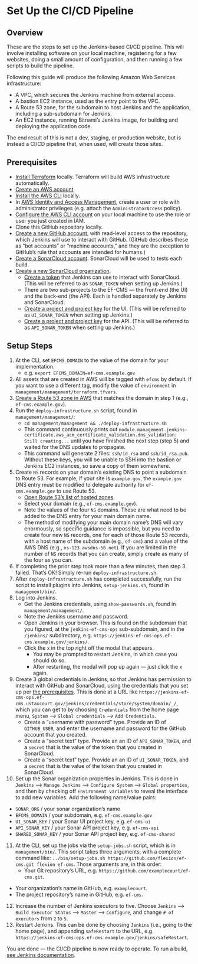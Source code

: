 # Set Up the CI/CD Pipeline

## Overview

These are the steps to set up the Jenkins-based CI/CD pipeline. This will involve installing software on your local machine, registering for a few websites, doing a small amount of configuration, and then running a few scripts to build the pipeline.

Following this guide will produce the following Amazon Web Services infrastructure:

- A VPC, which secures the Jenkins machine from external access.
- A bastion EC2 instance, used as the entry point to the VPC.
- A Route 53 zone, for the subdomain to host Jenkins and the application, including a sub-subdomain for Jenkins.
- An EC2 instance, running Bitnami’s Jenkins image, for building and deploying the application code.

The end result of this is not a dev, staging, or production website, but is instead a CI/CD pipeline that, when used, will create those sites.

## Prerequisites

- [Install Terraform](https://www.terraform.io/downloads.html) locally. Terraform will build AWS infrastructure automatically.
- [Create an AWS account](https://portal.aws.amazon.com/gp/aws/developer/registration/).
- [Install the AWS CLI](https://docs.aws.amazon.com/cli/latest/userguide/installing.html) locally.
- In [AWS Identity and Access Management](https://console.aws.amazon.com/iam/), create a user or role with administrator privileges (e.g. attach the `AdministratorAccess` policy).
- [Configure the AWS CLI account](https://docs.aws.amazon.com/cli/latest/userguide/cli-config-files.html) on your local machine to use the role or user you just created in IAM.
- Clone this GitHub repository locally.
- [Create a new GitHub account](https://github.com/join), with read-level access to the repository, which Jenkins will use to interact with GitHub. (GitHub describes these as “bot accounts” or “machine accounts,” and they are the exception to GitHub’s rule that accounts are intended for humans.)
- [Create a SonarCloud account](https://sonarcloud.io/). SonarCloud will be used to tests each build.
- [Create a new SonarCloud organization](https://sonarcloud.io/create-organization).
  - [Create a token](https://sonarcloud.io/account/security) that Jenkins can use to interact with SonarCloud. (This will be referred to as `SONAR_TOKEN` when setting up Jenkins.)
  - There are two sub-projects to the EF-CMS — the front-end (the UI) and the back-end (the API). Each is handled separately by Jenkins and SonarCloud.
  - [Create a project and project key](https://sonarcloud.io/projects/create?manual=true) for the UI. (This will be referred to as `UI_SONAR_TOKEN` when setting up Jenkins.)
  - [Create a project and project key](https://sonarcloud.io/projects/create?manual=true) for the API. (This will be referred to as `API_SONAR_TOKEN` when setting up Jenkins.)

## Setup Steps

1. At the CLI, set `EFCMS_DOMAIN` to the value of the domain for your implementation.
   - e.g. `export EFCMS_DOMAIN=ef-cms.example.gov`
2. All assets that are created in AWS will be tagged with `efcms` by default. If you want to use a different tag, modify the value of `environment` in `management/management/terraform.tfvars`.
3. [Create a Route 53 zone in AWS](https://console.aws.amazon.com/route53/) that matches the domain in step 1 (e.g., `ef-cms.example.gov`).
4. Run the `deploy-infrastructure.sh` script, found in `management/management/`:
   - `cd management/management && ./deploy-infrastructure.sh`
   - This command continuously prints out `module.management.jenkins-certificate.aws_acm_certificate_validation.dns_validation: Still creating...` until you have finished the next step (step 5) and waited for the DNS updates to propagate.
   - This command will generate 2 files: `ssh/id_rsa` and `ssh/id_rsa.pub`. Without these keys, you will be unable to SSH into the bastion or Jenkins EC2 instances, so save a copy of them somewhere.
5. Create `NS` records on your domain’s existing DNS to point a subdomain to Route 53. For example, if your site is `example.gov`, the `example.gov` DNS entry must be modified to delegate authority for `ef-cms.example.gov` to use Route 53.
   - [Open Route 53’s list of hosted zones](https://console.aws.amazon.com/route53/home#hosted-zones:).
   - Select your domain (e.g., `ef-cms.example.gov`).
   - Note the values of the four `NS` domains. These are what need to be added to the DNS entry for your main domain name.
   - The method of modifying your main domain name’s DNS will vary enormously, so specific guidance is impossible, but you need to create four new `NS` records, one for each of those Route 53 records, with a host name of the subdomain (e.g., `ef-cms`) and a value of the AWS DNS (e.g., `ns-123.awsdns-56.net`). If you are limited in the number of `NS` records that you can create, simply create as many of the four as you can.
6. If completing the prior step took more than a few minutes, then step 3 failed. That’s OK! Simply re-run `deploy-infrastructure.sh`.
7. After `deploy-infrastructure.sh` has completed successfully, run the script to install plugins into Jenkins, `setup-jenkins.sh`, found in `management/bin/`.
8. Log into Jenkins.
   - Get the Jenkins credentials, using `show-passwords.sh`, found in `management/management/`.
   - Note the Jenkins username and password.
   - Open Jenkins in your browser. This is found on the subdomain that you figured, at the `jenkins-ef-cms-ops` sub-subdomain, and in the `/jenkins/` subdirectory, e.g. `https://jenkins-ef-cms-ops.ef-cms.example.gov/jenkins/`.
   - Click the `x` in the top right off the modal that appears.
     - You may be prompted to restart Jenkins, in which case you should do so.
     - After restarting, the modal will pop up again — just click the `x` again.
9. Create 3 global credentials in Jenkins, so that Jenkins has permission to interact with GitHub and SonarCloud, using the credentials that you set up per [the prerequisites](#Prerequisites). This is done at a URL like `https://jenkins-ef-cms-ops.ef-cms.ustaxcourt.gov/jenkins/credentials/store/system/domain/_/`, which you can get to by choosing `Credentials` from the home page menu, `System` ⟶ `Global credentials` ⟶ `Add Credentials`.
   - Create a “username with password” type. Provide an ID of `GITHUB_USER`, and enter the username and password for the GitHub account that you created.
   - Create a “secret text” type. Provide an an ID of `API_SONAR_TOKEN`, and a `secret` that is the value of the token that you created in SonarCloud.
   - Create a “secret text” type. Provide an an ID of `UI_SONAR_TOKEN`, and a `secret` that is the value of the token that you created in SonarCloud.
10. Set up the Sonar organization properties in Jenkins. This is done in `Jenkins` ⟶ `Manage Jenkins` ⟶ `Configure System` ⟶ `Global properties`, and then by checking off `Environment variables` to reveal the interface to add new variables. Add the following name/value pairs:

- `SONAR_ORG` / your sonar organization’s name
- `EFCMS_DOMAIN` / your subdomain, e.g. `ef-cms.example.gov`
- `UI_SONAR_KEY` / your Sonar UI project key, e.g. `ef-cms-ui`
- `API_SONAR_KEY` / your Sonar API project key, e.g. `ef-cms-api`
- `SHARED_SONAR_KEY` / your Sonar API project key, e.g. `ef-cms-shared`

11. At the CLI, set up the jobs via the `setup-jobs.sh` script, which is in `management/bin/`. This script takes three arguments, with a complete command like: `../bin/setup-jobs.sh https://github.com/flexion/ef-cms.git flexion ef-cms`. Those arguments are, in this order:
    - Your Git repository’s URL, e.g. `https://github.com/examplecourt/ef-cms.git`.

- Your organization’s name in GitHub, e.g. `examplecourt`.
- The project repository’s name in GitHub, e.g. `ef-cms`.

12. Increase the number of Jenkins executors to five. Choose `Jenkins` ⟶ `Build Executor Status` ⟶ `Master` ⟶ `Configure`, and change `# of executors` from `2` to `5`.
13. Restart Jenkins. This can be done by choosing `Jenkins` (i.e., going to the home page), and appending `safeRestart` to the URL, e.g. `https://jenkins-ef-cms-ops.ef-cms.example.gov/jenkins/safeRestart`.

You are done — the CI/CD pipeline is now ready to operate. To run a build, [see Jenkins documentation](https://jenkins.io/doc/).
